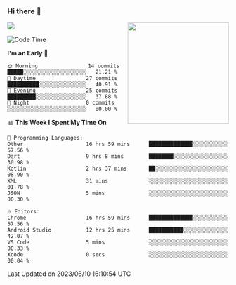 ### Hi there 👋

![](https://metrics.lecoq.io/itaowu?template=classic&config.timezone=Asia%2FShanghai)
<img align='right' src="https://media.giphy.com/media/M9gbBd9nbDrOTu1Mqx/giphy.gif" width="230">

<!--START_SECTION:waka-->
![Code Time](http://img.shields.io/badge/Code%20Time-57%20hrs%2029%20mins-blue)

**I'm an Early 🐤** 

```text
🌞 Morning                14 commits          █████░░░░░░░░░░░░░░░░░░░░   21.21 % 
🌆 Daytime                27 commits          ██████████░░░░░░░░░░░░░░░   40.91 % 
🌃 Evening                25 commits          █████████░░░░░░░░░░░░░░░░   37.88 % 
🌙 Night                  0 commits           ░░░░░░░░░░░░░░░░░░░░░░░░░   00.00 % 
```


📊 **This Week I Spent My Time On** 

```text
💬 Programming Languages: 
Other                    16 hrs 59 mins      ██████████████░░░░░░░░░░░   57.56 % 
Dart                     9 hrs 8 mins        ████████░░░░░░░░░░░░░░░░░   30.98 % 
Kotlin                   2 hrs 37 mins       ██░░░░░░░░░░░░░░░░░░░░░░░   08.90 % 
XML                      31 mins             ░░░░░░░░░░░░░░░░░░░░░░░░░   01.78 % 
JSON                     5 mins              ░░░░░░░░░░░░░░░░░░░░░░░░░   00.30 % 

🔥 Editors: 
Chrome                   16 hrs 59 mins      ██████████████░░░░░░░░░░░   57.56 % 
Android Studio           12 hrs 25 mins      ███████████░░░░░░░░░░░░░░   42.07 % 
VS Code                  5 mins              ░░░░░░░░░░░░░░░░░░░░░░░░░   00.33 % 
Xcode                    0 secs              ░░░░░░░░░░░░░░░░░░░░░░░░░   00.04 % 
```


 Last Updated on 2023/06/10 16:10:54 UTC
<!--END_SECTION:waka-->

<!--
**itaowu/itaowu** is a ✨ _special_ ✨ repository because its `README.md` (this file) appears on your GitHub profile.

Here are some ideas to get you started:

- 🔭 I’m currently working on ...
- 🌱 I’m currently learning ...
- 👯 I’m looking to collaborate on ...
- 🤔 I’m looking for help with ...
- 💬 Ask me about ...
- 📫 How to reach me: ...
- 😄 Pronouns: ...
- ⚡ Fun fact: ...
-->
